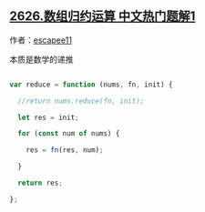 ## [2626.数组归约运算 中文热门题解1](https://leetcode.cn/problems/array-reduce-transformation/solutions/100000/2626-shu-zu-gui-yue-yun-suan-ben-zhi-shi-ggl7)

作者：[escapee11](https://leetcode.cn/u/escapee11)

本质是数学的递推
```javascript []
var reduce = function (nums, fn, init) {
  //return nums.reduce(fn, init);
  let res = init;
  for (const num of nums) {
    res = fn(res, num);
  }
  return res;
};
```